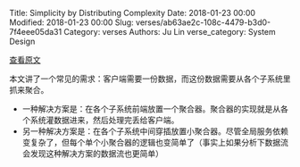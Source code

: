 Title: Simplicity by Distributing Complexity
Date: 2018-01-23 00:00
Modified: 2018-01-23 00:00
Slug: verses/ab63ae2c-108c-4479-b3d0-7f4eee05da31
Category: verses
Authors: Ju Lin
verse_category: System Design

[查看原文](https://jobs.zalando.com/tech/blog/simplicity-by-distributing-complexity/index.html)

本文讲了一个常见的需求：客户端需要一份数据，而这份数据需要从各个子系统里抓来聚合。

* 一种解决方案是：在各个子系统前端放置一个聚合器。聚合器的实现就是从各个系统灌数据进来，然后处理完丢给客户端。
* 另一种解决方案是：在各个子系统中间穿插放置小聚合器。尽管全局服务依赖变复杂了，但每个单个小聚合器的逻辑也变简单了（事实上如果分析下数据流会发现这种解决方案的数据流也更简单）

